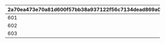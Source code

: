 |2a70ea473e70a81d600f57bb38a937122f56c7134dead869a040a4b7458bb3d5|e0bbc749654b0ec65d7c7e5c405cbee70841980d047b2a2c430d066ce1490b60|af4d43362d819e0f30b64f7fe7974c3aecf0f055397b65dd012550464640acca|
| --- | --- | --- |
|601|0|4001001|
|602|4001001|4001002|
|603|4001002|4001003|